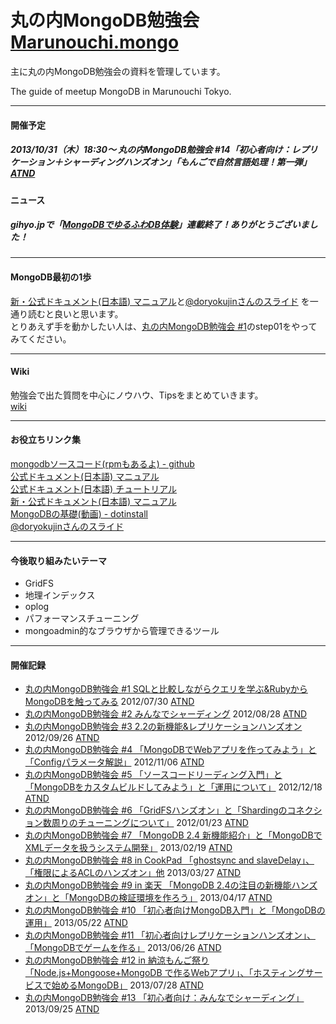 丸の内MongoDB勉強会 [Marunouchi.mongo](http://syokenz.github.com/marunouchi-mongodb/)
==================

主に丸の内MongoDB勉強会の資料を管理しています。

The guide of meetup MongoDB in Marunouchi Tokyo.

----
#### 開催予定
##### 2013/10/31（木）18:30～ 丸の内MongoDB勉強会 #14「初心者向け：レプリケーション＋シャーディングハンズオン」「もんごで自然言語処理！第一弾」 [ATND](http://atnd.org/events/44449)


#### ニュース
##### gihyo.jpで「[MongoDBでゆるふわDB体験](http://gihyo.jp/dev/serial/01/mongodb)」連載終了！ありがとうございました！

----
#### MongoDB最初の1歩
[新・公式ドキュメント(日本語) マニュアル](http://jp.docs.mongodb.org/manual/)と[@doryokujinさんのスライド](http://www.slideshare.net/doryokujin/)
を一通り読むと良いと思います。  
とりあえず手を動かしたい人は、[丸の内MongoDB勉強会 #1](https://github.com/syokenz/marunouchi-mongodb/tree/master/20120730)のstep01をやってみてください。

----
#### Wiki
勉強会で出た質問を中心にノウハウ、Tipsをまとめていきます。  
[wiki](https://github.com/syokenz/marunouchi-mongodb/wiki)

----
#### お役立ちリンク集
[mongodbソースコード(rpmもあるよ) - github](https://github.com/mongodb/mongo)  
[公式ドキュメント(日本語) マニュアル](http://www.mongodb.org/pages/viewpage.action?pageId=5079208)  
[公式ドキュメント(日本語) チュートリアル](http://www.mongodb.org/pages/viewpage.action?pageId=5079135)  
[新・公式ドキュメント(日本語) マニュアル](http://jp.docs.mongodb.org/manual/)  
[MongoDBの基礎(動画) - dotinstall](http://dotinstall.com/lessons/basic_mongodb)  
[@doryokujinさんのスライド](http://www.slideshare.net/doryokujin/)

----
#### 今後取り組みたいテーマ
* GridFS
* 地理インデックス
* oplog
* パフォーマンスチューニング
* mongoadmin的なブラウザから管理できるツール

----
#### 開催記録
* [丸の内MongoDB勉強会 #1 SQLと比較しながらクエリを学ぶ&RubyからMongoDBを触ってみる](https://github.com/syokenz/marunouchi-mongodb/tree/master/20120730) 2012/07/30 [ATND](http://atnd.org/events/30595)
* [丸の内MongoDB勉強会 #2 みんなでシャーディング](https://github.com/syokenz/marunouchi-mongodb/tree/master/20120828) 2012/08/28 [ATND](http://atnd.org/events/31234)
* [丸の内MongoDB勉強会 #3 2.2の新機能&レプリケーションハンズオン](https://github.com/syokenz/marunouchi-mongodb/tree/master/20120926) 2012/09/26 [ATND](http://atnd.org/events/32249)
* [丸の内MongoDB勉強会 #4 「MongoDBでWebアプリを作ってみよう」と「Configパラメータ解説」](https://github.com/syokenz/marunouchi-mongodb/tree/master/20121106) 2012/11/06 [ATND](http://atnd.org/events/33485)
* [丸の内MongoDB勉強会 #5 「ソースコードリーディング入門」と「MongoDBをカスタムビルドしてみよう」と「運用について」](https://github.com/syokenz/marunouchi-mongodb/tree/master/20121218) 2012/12/18 [ATND](http://atnd.org/events/34392)
* [丸の内MongoDB勉強会 #6 「GridFSハンズオン」と「Shardingのコネクション数周りのチューニングについて」](https://github.com/syokenz/marunouchi-mongodb/tree/master/20130123) 2012/01/23 [ATND](http://atnd.org/events/35409)
* [丸の内MongoDB勉強会 #7 「MongoDB 2.4 新機能紹介」と「MongoDBでXMLデータを扱うシステム開発」](https://github.com/syokenz/marunouchi-mongodb/tree/master/20130219) 2013/02/19 [ATND](http://atnd.org/events/36467)
* [丸の内MongoDB勉強会 #8 in CookPad 「ghostsync and slaveDelay」、「権限によるACLのハンズオン」他](https://github.com/syokenz/marunouchi-mongodb/tree/master/20130327) 2013/03/27 [ATND](http://atnd.org/events/37869)
* [丸の内MongoDB勉強会 #9 in 楽天 「MongoDB 2.4の注目の新機能ハンズオン」と「MongoDBの検証環境を作ろう」](https://github.com/syokenz/marunouchi-mongodb/tree/master/20130417) 2013/04/17 [ATND](http://atnd.org/events/38369)
* [丸の内MongoDB勉強会 #10 「初心者向けMongoDB入門」と「MongoDBの運用」](https://github.com/syokenz/marunouchi-mongodb/tree/master/20130522) 2013/05/22 [ATND](http://atnd.org/events/39093)
* [丸の内MongoDB勉強会 #11 「初心者向けレプリケーションハンズオン」、「MongoDBでゲームを作る」](https://github.com/syokenz/marunouchi-mongodb/tree/master/20130626) 2013/06/26 [ATND](http://atnd.org/events/39988)
* [丸の内MongoDB勉強会 #12 in 納涼もんご祭り 「Node.js+Mongoose+MongoDB で作るWebアプリ」、「ホスティングサービスで始めるMongoDB」](https://github.com/syokenz/marunouchi-mongodb/tree/master/20130728) 2013/07/28 [ATND](http://atnd.org/events/41167)
* [丸の内MongoDB勉強会 #13 「初心者向け：みんなでシャーディング」](https://github.com/syokenz/marunouchi-mongodb/tree/master/20130728) 2013/09/25 [ATND](http://atnd.org/events/43358)
